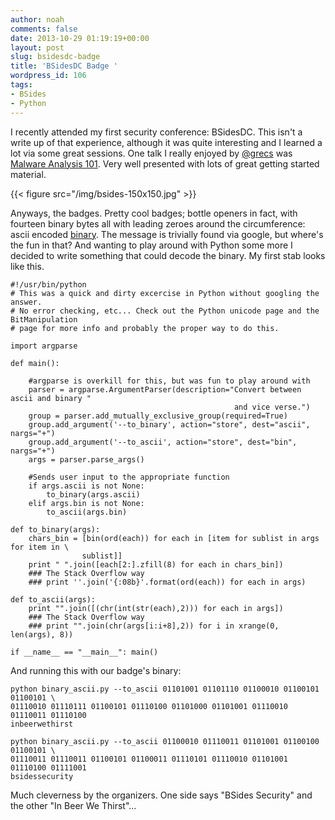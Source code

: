 ```yaml
---
author: noah
comments: false
date: 2013-10-29 01:19:19+00:00
layout: post
slug: bsidesdc-badge
title: 'BSidesDC Badge '
wordpress_id: 106
tags:
- BSides
- Python
---
```


I recently attended my first security conference: BSidesDC. This isn't a write up of that experience, although it was quite interesting and I learned a lot via some great sessions. One talk I really enjoyed by [@grecs](https://twitter.com/grecs) was [Malware Analysis 101](https://www.novainfosec.com/2013/10/19/malware-analysis-slides-from-bsidesdc/). Very well presented with lots of great getting started material.

{{< figure src="/img/bsides-150x150.jpg" >}} 

Anyways, the badges. Pretty cool badges; bottle openers in fact, with fourteen binary bytes all with leading zeroes around the circumference: ascii encoded [binary](https://en.wikipedia.org/wiki/Binary_code). The message is trivially found via google, but where's the fun in that? And wanting to play around with Python some more I decided to write something that could decode the binary. My first stab looks like this.

    
    #!/usr/bin/python
    # This was a quick and dirty excercise in Python without googling the answer. 
    # No error checking, etc... Check out the Python unicode page and the BitManipulation
    # page for more info and probably the proper way to do this. 
    
    import argparse
    
    def main():
    
        #argparse is overkill for this, but was fun to play around with
        parser = argparse.ArgumentParser(description="Convert between ascii and binary "
                                                      and vice verse.")
        group = parser.add_mutually_exclusive_group(required=True)
        group.add_argument('--to_binary', action="store", dest="ascii", nargs="+")
        group.add_argument('--to_ascii', action="store", dest="bin", nargs="+")
        args = parser.parse_args()
    
        #Sends user input to the appropriate function
        if args.ascii is not None:
            to_binary(args.ascii)
        elif args.bin is not None:
            to_ascii(args.bin)
    
    def to_binary(args):
        chars_bin = [bin(ord(each)) for each in [item for sublist in args for item in \
                    sublist]] 
        print " ".join([each[2:].zfill(8) for each in chars_bin])
        ### The Stack Overflow way
        ### print ''.join('{:08b}'.format(ord(each)) for each in args) 
    
    def to_ascii(args):
        print "".join([(chr(int(str(each),2))) for each in args])
        ### The Stack Overflow way
        ### print "".join(chr(args[i:i+8],2)) for i in xrange(0, len(args), 8)) 
    
    if __name__ == "__main__": main()


And running this with our badge's binary:

    
    python binary_ascii.py --to_ascii 01101001 01101110 01100010 01100101 01100101 \
    01110010 01110111 01100101 01110100 01101000 01101001 01110010 01110011 01110100 
    inbeerwethirst
    
    python binary_ascii.py --to_ascii 01100010 01110011 01101001 01100100 01100101 \
    01110011 01110011 01100101 01100011 01110101 01110010 01101001 01110100 01111001 
    bsidessecurity


Much cleverness by the organizers. One side says "BSides Security" and the other "In Beer We Thirst"...
